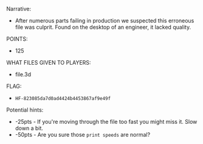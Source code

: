 Narrative:
- After numerous parts failing in production we suspected this erroneous file was culprit. Found on the 
desktop of an engineer, it lacked quality.

POINTS:
- 125

WHAT FILES GIVEN TO PLAYERS:
- file.3d

FLAG:
- `HF-823085da7d0ad4424b4453867af9e49f`

Potential hints:
- -25pts - If you're moving through the file too fast you might miss it. Slow down a bit.
- -50pts - Are you sure those `print speeds` are normal?
